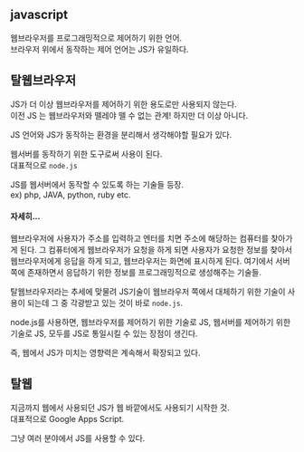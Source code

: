 ## javascript
웹브라우저를 프로그래밍적으로 제어하기 위한 언어.  
브라우저 위에서 동작하는 제어 언어는 JS가 유일하다.  

## 탈웹브라우저
JS가 더 이상 웹브라우저를 제어하기 위한 용도로만 사용되지 않는다.  
이전 JS 는 웹브라우저와 뗄레야 뗄 수 없는 관계! 하지만 더 이상 아니다.  

JS 언어와 JS가 동작하는 환경을 분리해서 생각해야할 필요가 있다.  

웹서버를 동작하기 위한 도구로써 사용이 된다.  
대표적으로 `node.js`  

JS를 웹서버에서 동작할 수 있도록 하는 기술들 등장.  
ex) php, JAVA, python, ruby etc.  
#### 자세히...  
웹브라우저에 사용자가 주소를 입력하고 엔터를 치면 주소에 해당하는 컴퓨터를 찾아가게 된다. 그 컴퓨터에게 웹브라우저가 요청을 하게 되면 사용자가 요청한 정보를 찾아서 웹브라우저에게 응답을 하게 되고, 웹브라우저는 화면에 표시하게 된다. 여기에서 서버쪽에 존재하면서 응답하기 위한 정보를 프로그래밍적으로 생성해주는 기술들.  

탈웹브라우저라는 추세에 맞물려 JS기술이 웹브라우저 쪽에서 대체하기 위한 기술이 사용이 되는데 그 중 각광받고 있는 것이 바로 `node.js`.  

node.js를 사용하면, 웹브라우저를 제어하기 위한 기술로 JS, 웹서버를 제어하기 위한 기술로 JS, 모두를 JS로 통일시킬 수 있는 장점이 생긴다.  

즉, 웹에서 JS가 미치는 영향력은 계속해서 확장되고 있다.  

## 탈웹
지금까지 웹에서 사용되던 JS가 웹 바깥에서도 사용되기 시작한 것.  
대표적으로 Google Apps Script.  

그냥 여러 분야에서 JS를 사용할 수 있다.  
